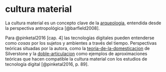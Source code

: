 # cultura material

La cultura material es un concepto clave de la [arqueologia](arqueologia.md), entendida desde la perspectiva antropológica [@barfield2008].

Para @pinketal2016 [cap. 4] las tecnologías digitales pueden entenderse como *cosas* por los sujetos y ambientes a través del tiempo. Perspectivas teóricas situadas por la autora, como la [teoria-de-la-domesticacion](teoria-de-la-domesticacion.md) de Silverstone y la [doble-articulacion](doble-articulacion.md) como ejemplos de aproximaciones teóricas que hacen compatible la cultura material con los estudios de tecnología digital [@pinketal2016, p. 89].
